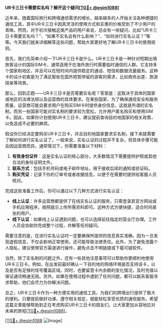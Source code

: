 **UR卡三日卡需要实名吗？解开这个疑问[[TG💪+ @esim1088](https://t.me/s/esim1088)]**

近年来，随着国际旅行和跨境通信需求的增长，越来越多的人开始关注各种便捷的通信工具，其中UR卡三日卡因其灵活的使用方式和实惠的价格受到了不少用户的青睐。然而，对于初次接触这类产品的用户来说，总会有一些疑问，比如“UR卡三日卡需要实名吗？”、“如果不实名会有什么影响？”、“如何进行实名认证？”等等。今天我们就来详细解答这些问题，帮助大家更好地了解UR卡三日卡的使用规则。

首先，我们先简单介绍一下UR卡三日卡是什么。UR卡三日卡是一种针对短期出境旅客设计的国际SIM卡，通常适用于在海外旅行时需要临时通信的人群。它支持多个国家和地区，并且可以在短时间内提供稳定的通话、短信和数据流量服务。这种卡的设计初衷是为了满足那些在国外短暂停留的游客的需求，比如商务出差、旅游探亲等场景。

那么，回到正题——UR卡三日卡是否需要实名呢？答案是：这取决于具体的国家或地区的法律法规以及运营商的具体要求。在某些国家，为了确保通信安全和服务质量，运营商可能会要求用户在购买SIM卡时提供身份信息，这就是所谓的实名制。而另一些国家可能对实名制的要求较为宽松，允许用户匿名购买和使用SIM卡。因此，如果你计划使用UR卡三日卡，建议提前查询目的地国家的相关政策，以免造成不必要的麻烦。

假设你已经决定要购买UR卡三日卡，并且目的地国家要求实名制，接下来就需要了解如何进行实名认证了。一般来说，实名认证的过程并不复杂，但具体步骤可能会因运营商而异。通常情况下，你需要准备以下材料：

1. **有效身份证件**：这是实名认证的核心部分，大多数情况下需要提供护照或其他合法的身份证明文件。
2. **联系方式**：包括手机号码或电子邮件地址，用于接收后续的通知或验证码。
3. **购买凭证**：记录下你的订单号或者收据信息，以便于在需要时提供给客服人员核对。

完成这些准备工作后，你可以通过以下几种方式进行实名认证：

- **线上认证**：许多运营商都提供了在线实名认证的服务，只需登录其官方网站或手机应用程序，按照提示上传所需资料即可。这种方式方便快捷，适合时间紧张的用户。
- **线下认证**：如果线上认证遇到问题，也可以选择前往指定的营业厅办理。工作人员会协助你完成整个过程，并解答任何疑问。

需要注意的是，在进行实名认证时一定要确保所提供的信息真实准确，因为一旦发现虚假信息，不仅会影响正常使用，还可能导致法律责任。此外，为了避免泄露个人隐私，建议使用官方渠道进行操作，避免点击不明链接或下载可疑软件。

当然，除了实名制的问题之外，还有一些其他注意事项可以帮助你更顺利地使用UR卡三日卡。例如，在出发前最好确认一下目的地的网络环境是否支持该卡，以及是否有足够的信号覆盖区域。同时，也要留意卡内余额的变化情况，及时充值以保证通讯畅通无阻。另外，如果在使用过程中遇到了任何问题，都可以联系客服寻求帮助，他们会尽力为你解决问题。

总之，UR卡三日卡作为一种方便实用的通信工具，为我们的跨境出行提供了极大的便利。只要提前做好功课，遵守相关规定，就能轻松享受优质的通信服务。希望这篇文章能够帮助到正在考虑购买UR卡三日卡的朋友们，让大家更加从容地应对未来的旅程[[TG💪+ @esim1088](https://t.me/s/esim1088)]。

[[TG💪+ @esim1088](https://t.me/s/esim1088) ![Image](https://i.postimg.cc/4NQfJmqS/Snipaste-2025-05-13-00-14-12.png)]